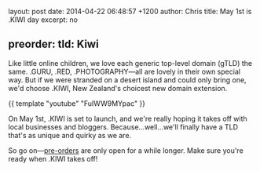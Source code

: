 layout: post
date: 2014-04-22 06:48:57 +1200
author: Chris
title: May 1st is .KIWI day
excerpt: no

preorder:
  tld: Kiwi
----

Like little online children, we love each generic top-level domain (gTLD) the same. .GURU, .RED, .PHOTOGRAPHY—all are lovely in their own special way. But if we were stranded on a desert island and could only bring one, we'd choose .KIWI, New Zealand's choicest new domain extension. 

{{ template "youtube" "FuIWW9MYpac" }}

On May 1st, .KIWI is set to launch, and we're really hoping it takes off with local businesses and bloggers. Because...well...we'll finally have a TLD that's as unique and quirky as we are.

So go on—[pre-orders](https://iwantmyname.com/domains/dot-kiwi) are only open for a while longer. Make sure you're ready when .KIWI takes off!
